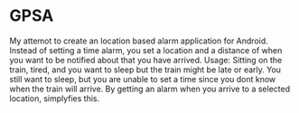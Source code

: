 # GPSA
My attemot to create an location based alarm application for Android.
Instead of setting a time alarm, you set a location and a distance of when you want to be notified about that you have arrived.
Usage:
Sitting on the train, tired, and you want to sleep but the train might be late or early. You still want to sleep, but you are unable to set a time since you dont know when the train will arrive. 
By getting an alarm when you arrive to a selected location, simplyfies this.
